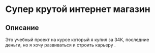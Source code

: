 # Супер крутой интернет магазин 

## Описание 

Это учебный проект на курсе который я купил за 34К, последние деньги, но я хочу развиваться и строить карьеру .